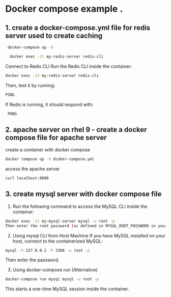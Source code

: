 
# Docker compose example .

## 1. create a docker-compose.yml file for redis server   used to create caching 
      
   ``` bash
    docker-compose up -d
  ```
  ``` bash 
    docker exec -it my-redis-server redis-cli
  ``` 
  Connect to Redis CLI
    Run the Redis CLI inside the container:
  
  ``` bash 
  docker exec -it my-redis-server redis-cli
  ```
  Then, test it by running:
  ``` bash 
  PING
  ```
  If Redis is running, it should respond with:
   ``` bash
    PONG
  ```

## 2. apache server on rhel 9 - create a docker compose file for apache server  
  
  create a container with docker compose 
  ``` bash 
  docker compose up -d dcoker-compose.yml 
  ```

  access the apache server 
  ``` bash 
  curl localhost:8080
  ```

## 3. create mysql server with docker compose file 

1. Run the following command to access the MySQL CLI inside the container:
``` bash 
docker exec -it my-mysql-server mysql -u root -p
Then enter the root password (as defined in MYSQL_ROOT_PASSWORD in your docker-compose.yml file).
```
2. Using mysql CLI from Host Machine
If you have MySQL installed on your host, connect to the containerized MySQL:
``` bash 
mysql -h 127.0.0.1 -P 3306 -u root -p
```
Then enter the password.

3. Using docker-compose run (Alternative)
``` bash 
docker-compose run mysql mysql -u root -p
```
This starts a one-time MySQL session inside the container.
  
  




